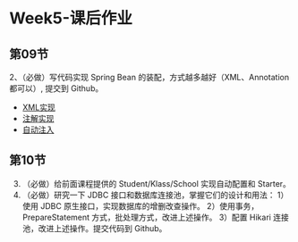 # Week5-课后作业

## 第09节
2、（必做）写代码实现 Spring Bean 的装配，方式越多越好（XML、Annotation 都可以）,
提交到 Github。

* [XML实现](java-week05-homework/src/main/java/io/itjun/week05/xml/)
* [注解实现](java-week05-homework/src/main/java/io/itjun/week05/aop/)
* [自动注入](java-week05-homework/src/main/java/io/itjun/week05/auto)

## 第10节
3. （必做）给前面课程提供的 Student/Klass/School 实现自动配置和 Starter。
6. （必做）研究一下 JDBC 接口和数据库连接池，掌握它们的设计和用法：
1）使用 JDBC 原生接口，实现数据库的增删改查操作。
2）使用事务，PrepareStatement 方式，批处理方式，改进上述操作。
3）配置 Hikari 连接池，改进上述操作。提交代码到 Github。